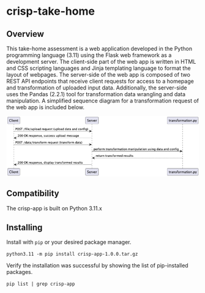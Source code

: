 # crisp-take-home
## Overview
This take-home assessment is a web application developed in the Python programming language (3.11) using the Flask web framework as a development server. The client-side part of the web app is written in HTML and CSS scripting languages and Jinja templating language to format the layout of webpages. The server-side of the web app is composed of two REST API endpoints that receive client requests for access to a homepage and transformation of uploaded input data. Additionally, the server-side uses the Pandas (2.2.1) tool for transformation data wrangling and data manipulation. A simplified sequence diagram for a transformation request of the web app is included below.

![alt text](docs/sequence.png)

## Compatibility
The crisp-app is built on Python 3.11.x

## Installing
Install with `pip` or your desired package manager.

```
python3.11 -m pip install crisp-app-1.0.0.tar.gz
```

Verify the installation was successful by showing the list of pip-installed packages.

```
pip list | grep crisp-app
```